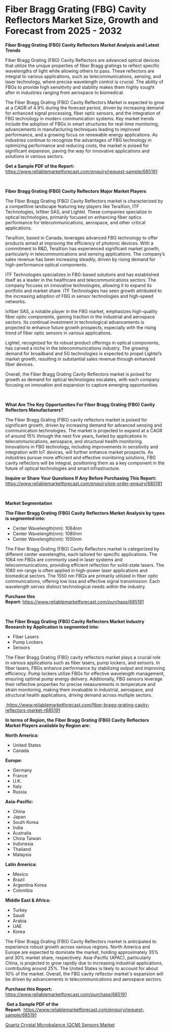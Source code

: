 <p><h1>Fiber Bragg Grating (FBG) Cavity Reflectors Market Size, Growth and Forecast from 2025 - 2032</h1></p><p><strong>Fiber Bragg Grating (FBG) Cavity Reflectors Market Analysis and Latest Trends</strong></p>
<p><p>Fiber Bragg Grating (FBG) Cavity Reflectors are advanced optical devices that utilize the unique properties of fiber Bragg gratings to reflect specific wavelengths of light while allowing others to pass. These reflectors are integral to various applications, such as telecommunications, sensing, and laser technology, where precise wavelength control is crucial. The ability of FBGs to provide high sensitivity and stability makes them highly sought after in industries ranging from aerospace to biomedical.</p><p>The Fiber Bragg Grating (FBG) Cavity Reflectors Market is expected to grow at a CAGR of 4.9% during the forecast period, driven by increasing demand for enhanced signal processing, fiber optic sensors, and the integration of FBG technology in modern communication systems. Key market trends include the adoption of FBGs in smart structures for real-time monitoring, advancements in manufacturing techniques leading to improved performance, and a growing focus on renewable energy applications. As industries continue to recognize the advantages of FBG technology in optimizing performance and reducing costs, the market is poised for significant expansion, paving the way for innovative applications and solutions in various sectors.</p></p>
<p><strong>Get a Sample PDF of the Report:&nbsp;</strong> <a href="https://www.reliablemarketforecast.com/enquiry/request-sample/685191?utm_campaign=3129&utm_medium=2&utm_source=Github&utm_content=ia&utm_term=07042025&utm_id=fiber-bragg-grating-fbg-cavity-reflectors">https://www.reliablemarketforecast.com/enquiry/request-sample/685191</a></p>
<p>&nbsp;</p>
<p><strong>Fiber Bragg Grating (FBG) Cavity Reflectors Major Market Players</strong></p>
<p><p>The Fiber Bragg Grating (FBG) Cavity Reflectors market is characterized by a competitive landscape featuring key players like TeraXion, ITF Technologies, Ixfiber SAS, and Lightel. These companies specialize in optical technologies, primarily focused on enhancing fiber optics performance for telecommunications, aerospace, and other critical applications.</p><p>TeraXion, based in Canada, leverages advanced FBG technology to offer products aimed at improving the efficiency of photonic devices. With a commitment to R&D, TeraXion has experienced significant market growth, particularly in telecommunications and sensing applications. The company’s sales revenue has been increasing steadily, driven by rising demand for high-performance optical components.</p><p>ITF Technologies specializes in FBG-based solutions and has established itself as a leader in the healthcare and telecommunications sectors. The company focuses on innovative technologies, allowing it to expand its portfolio and market share. ITF Technologies has seen growth attributed to the increasing adoption of FBG in sensor technologies and high-speed networks.</p><p>Ixfiber SAS, a notable player in the FBG market, emphasizes high-quality fiber optic components, gaining traction in the industrial and aerospace sectors. Its continual investment in technological advancements is projected to enhance future growth prospects, especially with the rising trend of fiber optic sensors in various applications.</p><p>Lightel, recognized for its robust product offerings in optical components, has carved a niche in the telecommunications industry. The growing demand for broadband and 5G technologies is expected to propel Lightel’s market growth, resulting in substantial sales revenue through enhanced fiber devices.</p><p>Overall, the Fiber Bragg Grating Cavity Reflectors market is poised for growth as demand for optical technologies escalates, with each company focusing on innovation and expansion to capture emerging opportunities.</p></p>
<p>&nbsp;</p>
<p><strong>What Are The Key Opportunities For Fiber Bragg Grating (FBG) Cavity Reflectors Manufacturers?</strong></p>
<p><p>The Fiber Bragg Grating (FBG) cavity reflectors market is poised for significant growth, driven by increasing demand for advanced sensing and communication technologies. The market is projected to expand at a CAGR of around 15% through the next five years, fueled by applications in telecommunications, aerospace, and structural health monitoring. Innovations in FBG technology, including improvements in sensitivity and integration with IoT devices, will further enhance market prospects. As industries pursue more efficient and effective monitoring solutions, FBG cavity reflectors will be integral, positioning them as a key component in the future of optical technologies and smart infrastructure.</p></p>
<p><strong>Inquire or Share Your Questions If Any Before Purchasing This Report:</strong> <a href="https://www.reliablemarketforecast.com/enquiry/pre-order-enquiry/685191?utm_campaign=3129&utm_medium=2&utm_source=Github&utm_content=ia&utm_term=07042025&utm_id=fiber-bragg-grating-fbg-cavity-reflectors">https://www.reliablemarketforecast.com/enquiry/pre-order-enquiry/685191</a></p>
<p>&nbsp;</p>
<p><strong>Market Segmentation</strong></p>
<p><strong>The Fiber Bragg Grating (FBG) Cavity Reflectors Market Analysis by types is segmented into:</strong></p>
<p><ul><li>Center Wavelength(nm): 1064nm</li><li>Center Wavelength(nm): 1080nm</li><li>Center Wavelength(nm): 1550nm</li></ul></p>
<p><p>The Fiber Bragg Grating (FBG) Cavity Reflectors market is categorized by different center wavelengths, each tailored for specific applications. The 1064 nm FBGs are commonly used in laser systems and telecommunications, providing efficient reflection for solid-state lasers. The 1080 nm range is often applied in high-power laser applications and biomedical sectors. The 1550 nm FBGs are primarily utilized in fiber optic communications, offering low loss and effective signal transmission. Each wavelength serves distinct technological needs within the industry.</p></p>
<p><strong>Purchase this Report:&nbsp;</strong><a href="https://www.reliablemarketforecast.com/purchase/685191?utm_campaign=3129&utm_medium=2&utm_source=Github&utm_content=ia&utm_term=07042025&utm_id=fiber-bragg-grating-fbg-cavity-reflectors">https://www.reliablemarketforecast.com/purchase/685191</a></p>
<p>&nbsp;</p>
<p><strong>The Fiber Bragg Grating (FBG) Cavity Reflectors Market Industry Research by Application is segmented into:</strong></p>
<p><ul><li>Fiber Lasers</li><li>Pump Lockers</li><li>Sensors</li></ul></p>
<p><p>The Fiber Bragg Grating (FBG) cavity reflectors market plays a crucial role in various applications such as fiber lasers, pump lockers, and sensors. In fiber lasers, FBGs enhance performance by stabilizing output and improving efficiency. Pump lockers utilize FBGs for effective wavelength management, ensuring optimal pump energy delivery. Additionally, FBG sensors leverage their reflective properties for precise measurements in temperature and strain monitoring, making them invaluable in industrial, aerospace, and structural health applications, driving demand across multiple sectors.</p></p>
<p><a href="https://www.reliablemarketforecast.com/fiber-bragg-grating-cavity-reflectors-market-r685191?utm_campaign=3129&utm_medium=2&utm_source=Github&utm_content=ia&utm_term=07042025&utm_id=fiber-bragg-grating-fbg-cavity-reflectors">&nbsp;https://www.reliablemarketforecast.com/fiber-bragg-grating-cavity-reflectors-market-r685191</a></p>
<p><strong>In terms of Region, the Fiber Bragg Grating (FBG) Cavity Reflectors Market Players available by Region are:</strong></p>
<p>
    <p> <strong> North America: </strong>
        <ul>
            <li>United States</li>
            <li>Canada</li>
        </ul>
        </p> 
    <p> <strong> Europe: </strong>
        <ul>
            <li>Germany</li>
            <li>France</li>
            <li>U.K.</li>
            <li>Italy</li>
            <li>Russia</li>
        </ul>
        </p> 
    <p> <strong> Asia-Pacific: </strong>
        <ul>
            <li>China</li>
            <li>Japan</li>
            <li>South Korea</li>
            <li>India</li>
            <li>Australia</li>
            <li>China Taiwan</li>
            <li>Indonesia</li>
            <li>Thailand</li>
            <li>Malaysia</li>
        </ul>
        </p> 
    <p> <strong> Latin America: </strong>
        <ul>
            <li>Mexico</li>
            <li>Brazil</li>
            <li>Argentina Korea</li>
            <li>Colombia</li>
        </ul>
        </p> 
    <p> <strong> Middle East & Africa: </strong>
        <ul>
            <li>Turkey</li>
            <li>Saudi</li>
            <li>Arabia</li>
            <li>UAE</li>
            <li>Korea</li>
        </ul>
    </p>
    </p>
<p><p>The Fiber Bragg Grating (FBG) Cavity Reflectors market is anticipated to experience robust growth across various regions. North America and Europe are expected to dominate the market, holding approximately 35% and 30% market share, respectively. Asia-Pacific (APAC), particularly China, is projected to grow rapidly due to increasing industrial applications, contributing around 25%. The United States is likely to account for about 10% of the market. Overall, the FBG cavity reflector market's expansion will be driven by advancements in telecommunications and aerospace sectors.</p></p>
<p><strong>Purchase this Report: </strong><a href="https://www.reliablemarketforecast.com/purchase/685191?utm_campaign=3129&utm_medium=2&utm_source=Github&utm_content=ia&utm_term=07042025&utm_id=fiber-bragg-grating-fbg-cavity-reflectors">https://www.reliablemarketforecast.com/purchase/685191</a></p>
<p>&nbsp;<strong>Get a Sample PDF of the Report:&nbsp;&nbsp;</strong><a href="https://www.reliablemarketforecast.com/enquiry/request-sample/685191?utm_campaign=3129&utm_medium=2&utm_source=Github&utm_content=ia&utm_term=07042025&utm_id=fiber-bragg-grating-fbg-cavity-reflectors">https://www.reliablemarketforecast.com/enquiry/request-sample/685191</a></p>
<p><strong></strong></p>
<p><p><a href="https://github.com/zurubting/Market-Research-Report-List-1/blob/main/quartz-crystal-microbalance-qcm-sensors-market.md?utm_campaign=3129&utm_medium=2&utm_source=Github&utm_content=ia&utm_term=07042025&utm_id=fiber-bragg-grating-fbg-cavity-reflectors">Quartz Crystal Microbalance (QCM) Sensors Market</a></p></p>